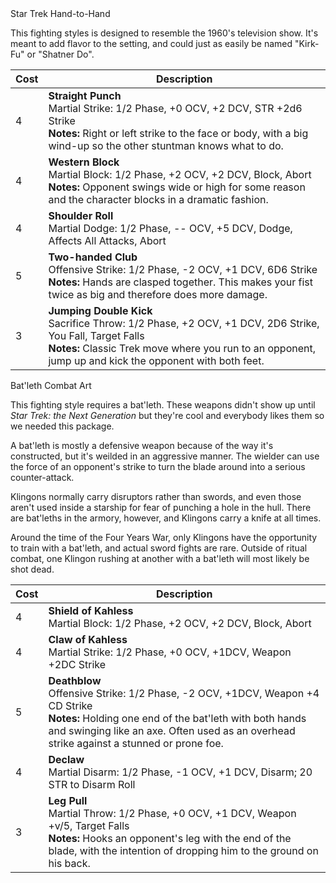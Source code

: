 <div class="card mb-3" data-toggle="collapse" href="#startrek-hth" aria-controls="startrek-hth" aria-expanded="false" role="button">
	<div class="card-header d-flex h4 font-weight-normal bg-secondary"><span class="w-100">Star Trek Hand-to-Hand</span><i class="fa fa-chevron-right flex-shrink-1 pt-1 trans-all-short"></i></div>
</div>
<div id="startrek-hth" class="collapse">
	<p>This fighting styles is designed to resemble the 1960's television show. It's meant to add flavor to the setting, and could just as easily be named "Kirk-Fu" or "Shatner Do".</p>
	<table class="table border package">
		<thead class="table-info">
			<th>Cost</th>
			<th>Description</th>
		</thead>
		<tr>
			<td>4</td>
			<td><strong>Straight Punch</strong><br>Martial Strike: 1/2 Phase, +0 OCV, +2 DCV, STR +2d6 Strike<br><strong>Notes:</strong> Right or left strike to the face or body, with a big wind-up so the other stuntman knows what to do.</td>
		</tr>
		<tr>
			<td>4</td>
			<td><strong>Western Block</strong><br>Martial Block: 1/2 Phase, +2 OCV, +2 DCV, Block, Abort<br><strong>Notes:</strong> Opponent swings wide or high for some reason and the character blocks in a dramatic fashion.</td>
		</tr>
		<tr>
			<td>4</td>
			<td><strong>Shoulder Roll</strong><br>Martial Dodge: 1/2 Phase, -- OCV, +5 DCV, Dodge, Affects All Attacks, Abort</td>
		</tr>
		<tr>
			<td>5</td>
			<td><strong>Two-handed Club</strong><br>Offensive Strike: 1/2 Phase, -2 OCV, +1 DCV, 6D6 Strike<br><strong>Notes:</strong> Hands are clasped together. This makes your fist twice as big and therefore does more damage.</td>
		</tr>
		<tr>
			<td>3</td>
			<td><strong>Jumping Double Kick</strong><br>Sacrifice Throw: 1/2 Phase, +2 OCV, +1 DCV, 2D6 Strike, You Fall, Target Falls<br><strong>Notes:</strong> Classic Trek move where you run to an opponent, jump up and kick the opponent with both feet.</td>
		</tr>
	</table>
</div>


<div class="card mb-3" data-toggle="collapse" href="#batleth-art" aria-controls="batleth-art" aria-expanded="false" role="button">
	<div class="card-header d-flex h4 font-weight-normal bg-primary"><span class="w-100">Bat'leth Combat Art</span><i class="fa fa-chevron-right flex-shrink-1 pt-1 trans-all-short"></i></div>
</div>
<div id="batleth-art" class="collapse">
	<p>This fighting style requires a bat'leth. These weapons didn't show up until <em>Star Trek: the Next Generation</em> but they're cool and everybody likes them so we needed this package.</p>
	<p>A bat'leth is mostly a defensive weapon because of the way it's constructed, but it's weilded in an aggressive manner. The wielder can use the force of an opponent's strike to turn the blade around into a serious counter-attack.</p>
	<div class="alert alert-info" role="alert">
		Klingons normally carry disruptors rather than swords, and even those aren't used inside a starship for fear of punching a hole in the hull. There are bat'leths in the armory, however, and Klingons carry a knife at all times.
	</div>
	<p>Around the time of the Four Years War, only Klingons have the opportunity to train with a bat'leth, and actual sword fights are rare. Outside of ritual combat, one Klingon rushing at another with a bat'leth will most likely be shot dead.</p>
	<p></p>
	<table class="table border package">
		<thead class="table-warning">
			<th>Cost</th>
			<th>Description</th>
		</thead>
		<tr>
			<td>4</td>
			<td><strong>Shield of Kahless</strong><br>Martial Block: 1/2 Phase, +2 OCV, +2 DCV, Block, Abort</td>
		</tr>
		<tr>
			<td>4</td>
			<td><strong>Claw of Kahless</strong><br>Martial Strike: 1/2 Phase, +0 OCV, +1DCV, Weapon +2DC Strike</td>
		</tr>
		<tr>
			<td>5</td>
			<td><strong>Deathblow</strong><br>Offensive Strike: 1/2 Phase, -2 OCV, +1DCV, Weapon +4 CD Strike<br><strong>Notes:</strong> Holding one end of the bat'leth with both hands and swinging like an axe. Often used as an overhead strike against a stunned or prone foe.</td>
		</tr>
		<tr>
			<td>4</td>
			<td><strong>Declaw</strong><br>Martial Disarm: 1/2 Phase, -1 OCV, +1 DCV, Disarm; 20 STR to Disarm Roll</td>
		</tr>
		<tr>
			<td>3</td>
			<td><strong>Leg Pull</strong><br>Martial Throw: 1/2 Phase, +0 OCV, +1 DCV, Weapon +v/5, Target Falls<br><strong>Notes:</strong> Hooks an opponent's leg with the end of the blade, with the intention of dropping him to the ground on his back.</td>
		</tr>
	</table>
</div>
